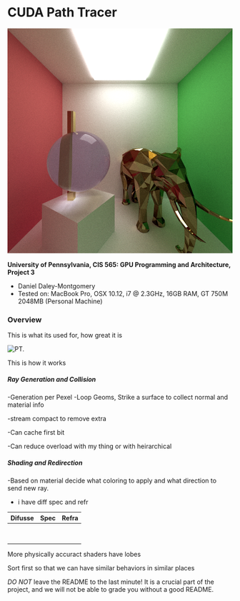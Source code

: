 CUDA Path Tracer
================

![My best render.](img/elephant1001.png)

**University of Pennsylvania, CIS 565: GPU Programming and Architecture, Project 3**

* Daniel Daley-Montgomery
* Tested on: MacBook Pro, OSX 10.12, i7 @ 2.3GHz, 16GB RAM, GT 750M 2048MB (Personal Machine)

### Overview

This is what its used for, how great it is

![PT.](https://www.scratchapixel.com/images/upload/shading-intro2/shad2-globalillum3.png?)

This is how it works

##### Ray Generation and Collision

-Generation per Pexel
-Loop Geoms, Strike a surface to collect normal and material info

-stream compact to remove extra

-Can cache first bit

-Can reduce overload with my thing or with heirarchical

##### Shading and Redirection

-Based on material decide what coloring to apply and what direction to send new ray. 
- i have diff spec and refr

|Difusse|Spec|Refra|
|-----|-----|-----|
|![]()|![]()|![]()|
|![]()|![]()|![]()|

More physically accuract shaders have lobes

Sort first so that we can have similar behaviors in similar places

*DO NOT* leave the README to the last minute! It is a crucial part of the
project, and we will not be able to grade you without a good README.

